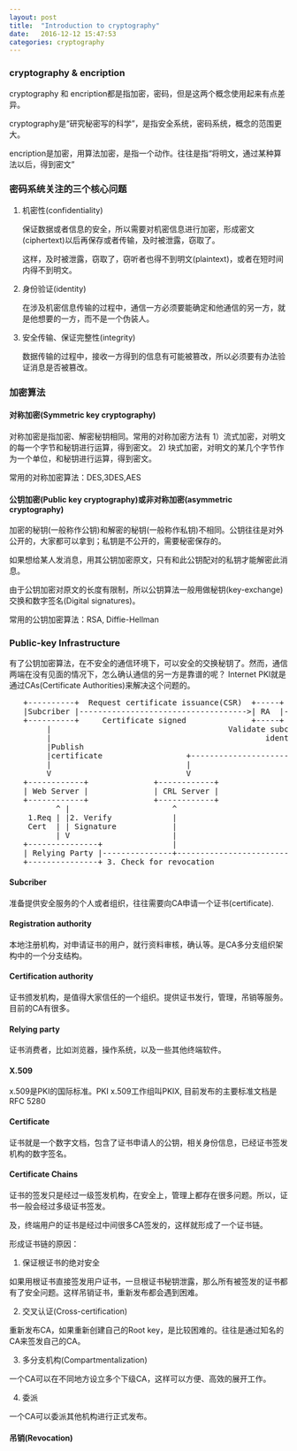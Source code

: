 ```yaml
---
layout: post
title:  "Introduction to cryptography"
date:   2016-12-12 15:47:53
categories: cryptography
---
```


### cryptography & encription

cryptography 和 encription都是指加密，密码，但是这两个概念使用起来有点差异。

cryptography是“研究秘密写的科学”，是指安全系统，密码系统，概念的范围更大。

encription是加密，用算法加密，是指一个动作。往往是指“将明文，通过某种算法以后，得到密文”

### 密码系统关注的三个核心问题

1. 机密性(confidentiality)

   保证数据或者信息的安全，所以需要对机密信息进行加密，形成密文(ciphertext)以后再保存或者传输，及时被泄露，窃取了。
   
   这样，及时被泄露，窃取了，窃听者也得不到明文(plaintext)，或者在短时间内得不到明文。
   
2. 身份验证(identity)

   在涉及机密信息传输的过程中，通信一方必须要能确定和他通信的另一方，就是他想要的一方，而不是一个伪装人。
   
3. 安全传输、保证完整性(integrity)

   数据传输的过程中，接收一方得到的信息有可能被篡改，所以必须要有办法验证消息是否被篡改。
   
### 加密算法

#### 对称加密(Symmetric key cryptography)

   对称加密是指加密、解密秘钥相同。常用的对称加密方法有 1）流式加密，对明文的每一个字节和秘钥进行运算，得到密文。
   2) 块式加密，对明文的某几个字节作为一个单位，和秘钥进行运算，得到密文。
   
   常用的对称加密算法：DES,3DES,AES
   
#### 公钥加密(Public key cryptography)或非对称加密(asymmetric cryptography)

   加密的秘钥(一般称作公钥)和解密的秘钥(一般称作私钥)不相同。公钥往往是对外公开的，大家都可以拿到；私钥是不公开的，需要秘密保存的。
   
   如果想给某人发消息，用其公钥加密原文，只有和此公钥配对的私钥才能解密此消息。
   
   由于公钥加密对原文的长度有限制，所以公钥算法一般用做秘钥(key-exchange)交换和数字签名(Digital signatures)。
   
   常用的公钥加密算法：RSA, Diffie-Hellman
   
### Public-key Infrastructure

   有了公钥加密算法，在不安全的通信环境下，可以安全的交换秘钥了。然而，通信两端在没有见面的情况下，怎么确认通信的另一方是靠谱的呢？
   Internet PKI就是通过CAs(Certificate Authorities)来解决这个问题的。

<pre>
   +----------+  Request certificate issuance(CSR)  +-----+          CSR          +----+
   |Subcriber |------------------------------------>| RA  |---------------------->| CA |  
   +----------+     Certificate signed              +-----+    Certificate signed +----+
        |                                      Validate subcriber's                  |
        |                                              identity                      |
        |Publish                                                                     |
        |certificate                  +---------------------------------+------------+
        |                             |                                 |
        V                             V                                 V
   +------------+              +------------+                  +----------------+
   | Web Server |              | CRL Server |                  | OCSP Responder |
   +------------+              +------------+                  +----------------+
          ^ |                      ^                                    ^
    1.Req | |2. Verify             |                                    |
    Cert  | | Signature            |                                    |
          | V                      |                                    |
   +---------------+               |                                    |
   | Relying Party |---------------+------------------------------------+
   +---------------+ 3. Check for revocation
</pre>

#### Subcriber

   准备提供安全服务的个人或者组织，往往需要向CA申请一个证书(certificate).

#### Registration authority
   
   本地注册机构，对申请证书的用户，就行资料审核，确认等。是CA多分支组织架构中的一个分支结构。
 
#### Certification authority

   证书颁发机构，是值得大家信任的一个组织。提供证书发行，管理，吊销等服务。目前的CA有很多。
 
#### Relying party

   证书消费者，比如浏览器，操作系统，以及一些其他终端软件。

#### X.509

   x.509是PKI的国际标准。PKI x.509工作组叫PKIX, 目前发布的主要标准文档是RFC 5280
   
#### Certificate

   证书就是一个数字文档，包含了证书申请人的公钥，相关身份信息，已经证书签发机构的数字签名。
   
#### Certificate Chains

   证书的签发只是经过一级签发机构，在安全上，管理上都存在很多问题。所以，证书一般会经过多级证书签发。
   
   及，终端用户的证书是经过中间很多CA签发的，这样就形成了一个证书链。
   
   形成证书链的原因：
   
   1. 保证根证书的绝对安全
   
   如果用根证书直接签发用户证书，一旦根证书秘钥泄露，那么所有被签发的证书都有了安全问题。这样吊销证书，重新发布都会遇到困难。
   
   2. 交叉认证(Cross-certification)

   重新发布CA，如果重新创建自己的Root key，是比较困难的。往往是通过知名的CA来签发自己的CA。
   
   3. 多分支机构(Compartmentalization)
   
   一个CA可以在不同地方设立多个下级CA，这样可以方便、高效的展开工作。
   
   4. 委派
   
   一个CA可以委派其他机构进行正式发布。
   
 #### 吊销(Revocation)
 
   
